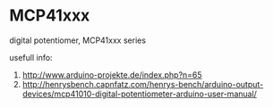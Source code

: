 # MCP41xxx
digital potentiomer, MCP41xxx series

usefull info:
1) http://www.arduino-projekte.de/index.php?n=65
2) http://henrysbench.capnfatz.com/henrys-bench/arduino-output-devices/mcp41010-digital-potentiometer-arduino-user-manual/
